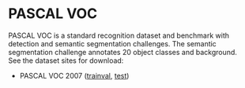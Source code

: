 # PASCAL VOC
PASCAL VOC is a standard recognition dataset and benchmark with detection and semantic segmentation challenges. The semantic segmentation challenge annotates 20 object classes and background.
<br>
See the dataset sites for download:<br>
* PASCAL VOC 2007 ([trainval](http://host.robots.ox.ac.uk/pascal/VOC/voc2007/VOCtrainval_06-Nov-2007.tar), [test](http://host.robots.ox.ac.uk/pascal/VOC/voc2007/VOCtest_06-Nov-2007.tar))
